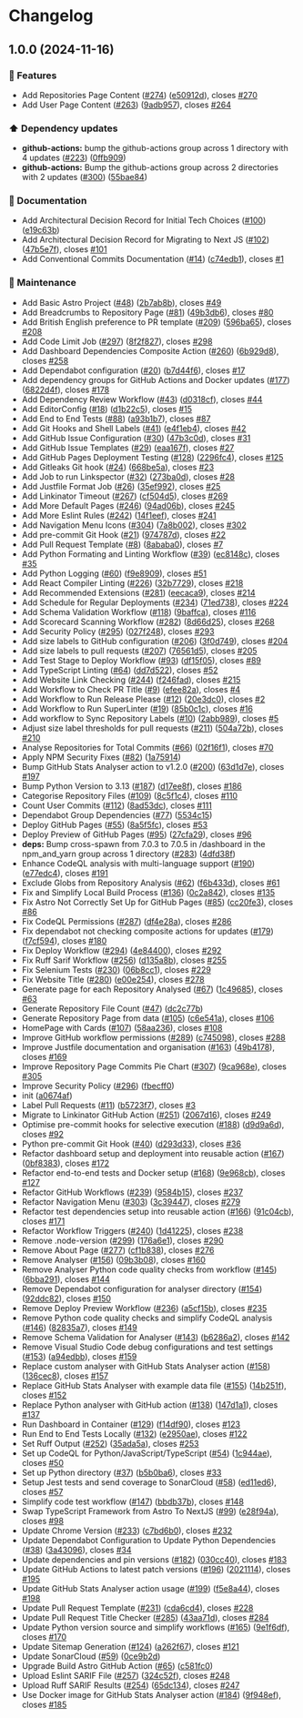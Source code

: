 # Changelog

## 1.0.0 (2024-11-16)


### 🚀 Features

* Add Repositories Page Content ([#274](https://github.com/JackPlowman/github-stats/issues/274)) ([e50912d](https://github.com/JackPlowman/github-stats/commit/e50912d9ac8e0297b33360cd4397732b383a8f3d)), closes [#270](https://github.com/JackPlowman/github-stats/issues/270)
* Add User Page Content ([#263](https://github.com/JackPlowman/github-stats/issues/263)) ([9adb957](https://github.com/JackPlowman/github-stats/commit/9adb9579d355407e374e2f173c560ada4576ee9b)), closes [#264](https://github.com/JackPlowman/github-stats/issues/264)


### ⬆️ Dependency updates

* **github-actions:** bump the github-actions group across 1 directory with 4 updates ([#223](https://github.com/JackPlowman/github-stats/issues/223)) ([0ffb909](https://github.com/JackPlowman/github-stats/commit/0ffb90912d3e56ae9bf304557195cec2ee437fad))
* **github-actions:** Bump the github-actions group across 2 directories with 2 updates ([#300](https://github.com/JackPlowman/github-stats/issues/300)) ([55bae84](https://github.com/JackPlowman/github-stats/commit/55bae841c832a9b741a94390f732d370ec135d68))


### 📝 Documentation

* Add Architectural Decision Record for Initial Tech Choices ([#100](https://github.com/JackPlowman/github-stats/issues/100)) ([e19c63b](https://github.com/JackPlowman/github-stats/commit/e19c63b0888994f6c2c5b55c9ecc4ba362701a5f))
* Add Architectural Decision Record for Migrating to Next JS ([#102](https://github.com/JackPlowman/github-stats/issues/102)) ([47b5e7f](https://github.com/JackPlowman/github-stats/commit/47b5e7f711ecc73286f2ee1681dcac2383151b06)), closes [#101](https://github.com/JackPlowman/github-stats/issues/101)
* Add Conventional Commits Documentation ([#14](https://github.com/JackPlowman/github-stats/issues/14)) ([c74edb1](https://github.com/JackPlowman/github-stats/commit/c74edb12fac4c491478ef4e689b938b9737e8433)), closes [#1](https://github.com/JackPlowman/github-stats/issues/1)


### 🧰 Maintenance

* Add Basic Astro Project ([#48](https://github.com/JackPlowman/github-stats/issues/48)) ([2b7ab8b](https://github.com/JackPlowman/github-stats/commit/2b7ab8b6d958046b46a6e6358a930cf06415d97f)), closes [#49](https://github.com/JackPlowman/github-stats/issues/49)
* Add Breadcrumbs to Repository Page ([#81](https://github.com/JackPlowman/github-stats/issues/81)) ([49b3db6](https://github.com/JackPlowman/github-stats/commit/49b3db6a008e3af379777342822829575b115b66)), closes [#80](https://github.com/JackPlowman/github-stats/issues/80)
* Add British English preference to PR template ([#209](https://github.com/JackPlowman/github-stats/issues/209)) ([596ba65](https://github.com/JackPlowman/github-stats/commit/596ba658e97c2b2ec23eb7ea70b21addf0b25a7f)), closes [#208](https://github.com/JackPlowman/github-stats/issues/208)
* Add Code Limit Job ([#297](https://github.com/JackPlowman/github-stats/issues/297)) ([8f2f827](https://github.com/JackPlowman/github-stats/commit/8f2f827c877b6afa71e9bde376161d3b0afb0e9f)), closes [#298](https://github.com/JackPlowman/github-stats/issues/298)
* Add Dashboard Dependencies Composite Action ([#260](https://github.com/JackPlowman/github-stats/issues/260)) ([6b929d8](https://github.com/JackPlowman/github-stats/commit/6b929d8e5cbb3b0e94f3c073150e459f079d5184)), closes [#258](https://github.com/JackPlowman/github-stats/issues/258)
* Add Dependabot configuration ([#20](https://github.com/JackPlowman/github-stats/issues/20)) ([b7d44f6](https://github.com/JackPlowman/github-stats/commit/b7d44f68ba85a00dd9364710451a293f02c76724)), closes [#17](https://github.com/JackPlowman/github-stats/issues/17)
* Add dependency groups for GitHub Actions and Docker updates ([#177](https://github.com/JackPlowman/github-stats/issues/177)) ([6822d4f](https://github.com/JackPlowman/github-stats/commit/6822d4f819f5fa40b665b2c7deac33c6d04079ac)), closes [#178](https://github.com/JackPlowman/github-stats/issues/178)
* Add Dependency Review Workflow ([#43](https://github.com/JackPlowman/github-stats/issues/43)) ([d0318cf](https://github.com/JackPlowman/github-stats/commit/d0318cf067f0364975eb0aa0c602881d01a56a96)), closes [#44](https://github.com/JackPlowman/github-stats/issues/44)
* Add EditorConfig ([#18](https://github.com/JackPlowman/github-stats/issues/18)) ([d1b22c5](https://github.com/JackPlowman/github-stats/commit/d1b22c5885c1d8880f8f980929838e00c27ae5f4)), closes [#15](https://github.com/JackPlowman/github-stats/issues/15)
* Add End to End Tests ([#88](https://github.com/JackPlowman/github-stats/issues/88)) ([a93b1b7](https://github.com/JackPlowman/github-stats/commit/a93b1b768700b315f2f6766f94dc4ddfb6d18344)), closes [#87](https://github.com/JackPlowman/github-stats/issues/87)
* Add Git Hooks and Shell Labels ([#41](https://github.com/JackPlowman/github-stats/issues/41)) ([e4f1eb4](https://github.com/JackPlowman/github-stats/commit/e4f1eb45552551bf65653e24daaf124b51a43bab)), closes [#42](https://github.com/JackPlowman/github-stats/issues/42)
* Add GitHub Issue Configuration ([#30](https://github.com/JackPlowman/github-stats/issues/30)) ([47b3c0d](https://github.com/JackPlowman/github-stats/commit/47b3c0dc8bfd416575dd7d9cb01a6870bbab3ff2)), closes [#31](https://github.com/JackPlowman/github-stats/issues/31)
* Add GitHub Issue Templates ([#29](https://github.com/JackPlowman/github-stats/issues/29)) ([eaa167f](https://github.com/JackPlowman/github-stats/commit/eaa167f059ac6d3dd2f32d54eb2c4b33f164e246)), closes [#27](https://github.com/JackPlowman/github-stats/issues/27)
* Add GitHub Pages Deployment Testing ([#128](https://github.com/JackPlowman/github-stats/issues/128)) ([2296fc4](https://github.com/JackPlowman/github-stats/commit/2296fc4f10ab397ac2a75d37982a6b08739c8d7f)), closes [#125](https://github.com/JackPlowman/github-stats/issues/125)
* Add Gitleaks Git hook ([#24](https://github.com/JackPlowman/github-stats/issues/24)) ([668be5a](https://github.com/JackPlowman/github-stats/commit/668be5a8e1f688af890c6d8e59b859f24ce81ce5)), closes [#23](https://github.com/JackPlowman/github-stats/issues/23)
* Add Job to run Linkspector ([#32](https://github.com/JackPlowman/github-stats/issues/32)) ([273ba0d](https://github.com/JackPlowman/github-stats/commit/273ba0d425aef69c2f5922bc29630d211f1de440)), closes [#28](https://github.com/JackPlowman/github-stats/issues/28)
* Add Justfile Format Job ([#26](https://github.com/JackPlowman/github-stats/issues/26)) ([35ef992](https://github.com/JackPlowman/github-stats/commit/35ef99276a9e05b0194d026c3e402ac7a082f578)), closes [#25](https://github.com/JackPlowman/github-stats/issues/25)
* Add Linkinator Timeout ([#267](https://github.com/JackPlowman/github-stats/issues/267)) ([cf504d5](https://github.com/JackPlowman/github-stats/commit/cf504d50ffe64194790be63a474ffde0b9e7a1a9)), closes [#269](https://github.com/JackPlowman/github-stats/issues/269)
* Add More Default Pages ([#246](https://github.com/JackPlowman/github-stats/issues/246)) ([94ad06b](https://github.com/JackPlowman/github-stats/commit/94ad06be6474dce2e210e8b336fe2631cf144910)), closes [#245](https://github.com/JackPlowman/github-stats/issues/245)
* Add More Eslint Rules ([#242](https://github.com/JackPlowman/github-stats/issues/242)) ([14f1eef](https://github.com/JackPlowman/github-stats/commit/14f1eef7c47e53c2ac3138c0594c1ff25abd0cfd)), closes [#241](https://github.com/JackPlowman/github-stats/issues/241)
* Add Navigation Menu Icons ([#304](https://github.com/JackPlowman/github-stats/issues/304)) ([7a8b002](https://github.com/JackPlowman/github-stats/commit/7a8b0021f68c65c39007a4b09ac8ffa73f91060a)), closes [#302](https://github.com/JackPlowman/github-stats/issues/302)
* Add pre-commit Git Hook ([#21](https://github.com/JackPlowman/github-stats/issues/21)) ([974787d](https://github.com/JackPlowman/github-stats/commit/974787db66a999c432152647ad576cc23df8fb2b)), closes [#22](https://github.com/JackPlowman/github-stats/issues/22)
* Add Pull Request Template ([#8](https://github.com/JackPlowman/github-stats/issues/8)) ([8ababa0](https://github.com/JackPlowman/github-stats/commit/8ababa072243465d3306af10bb533b783f496ed8)), closes [#7](https://github.com/JackPlowman/github-stats/issues/7)
* Add Python Formating and Linting Workflow ([#39](https://github.com/JackPlowman/github-stats/issues/39)) ([ec8148c](https://github.com/JackPlowman/github-stats/commit/ec8148cd241914cc6c5debdb22c987d4ab1dc3f3)), closes [#35](https://github.com/JackPlowman/github-stats/issues/35)
* Add Python Logging ([#60](https://github.com/JackPlowman/github-stats/issues/60)) ([f9e8909](https://github.com/JackPlowman/github-stats/commit/f9e89093add89f3454329fb56693d777a3fa469d)), closes [#51](https://github.com/JackPlowman/github-stats/issues/51)
* Add React Compiler Linting ([#226](https://github.com/JackPlowman/github-stats/issues/226)) ([32b7729](https://github.com/JackPlowman/github-stats/commit/32b7729a924ae73b11445de3abb3acba1168c097)), closes [#218](https://github.com/JackPlowman/github-stats/issues/218)
* Add Recommended Extensions ([#281](https://github.com/JackPlowman/github-stats/issues/281)) ([eecaca9](https://github.com/JackPlowman/github-stats/commit/eecaca9f149dc72277b0952682a0e1e712348d4e)), closes [#214](https://github.com/JackPlowman/github-stats/issues/214)
* Add Schedule for Regular Deployments ([#234](https://github.com/JackPlowman/github-stats/issues/234)) ([71ed738](https://github.com/JackPlowman/github-stats/commit/71ed738292d8ddbc7e52ce30bebbf6e14ea68fbe)), closes [#224](https://github.com/JackPlowman/github-stats/issues/224)
* Add Schema Validation Workflow ([#118](https://github.com/JackPlowman/github-stats/issues/118)) ([9baffca](https://github.com/JackPlowman/github-stats/commit/9baffca88d8084ac8730f45cb7a36cd6ef4cbf0d)), closes [#116](https://github.com/JackPlowman/github-stats/issues/116)
* Add Scorecard Scanning Workflow ([#282](https://github.com/JackPlowman/github-stats/issues/282)) ([8d66d25](https://github.com/JackPlowman/github-stats/commit/8d66d257cb38b33589d2a8cce114d5e3e31727fb)), closes [#268](https://github.com/JackPlowman/github-stats/issues/268)
* Add Security Policy ([#295](https://github.com/JackPlowman/github-stats/issues/295)) ([027f248](https://github.com/JackPlowman/github-stats/commit/027f248d3b89225256021fba6a7ee58d8d7334e6)), closes [#293](https://github.com/JackPlowman/github-stats/issues/293)
* Add size labels to GitHub configuration ([#206](https://github.com/JackPlowman/github-stats/issues/206)) ([3f0d749](https://github.com/JackPlowman/github-stats/commit/3f0d7495353a0124ad822fec188fd1b232c5391a)), closes [#204](https://github.com/JackPlowman/github-stats/issues/204)
* Add size labels to pull requests ([#207](https://github.com/JackPlowman/github-stats/issues/207)) ([76561d5](https://github.com/JackPlowman/github-stats/commit/76561d50e5d20b00cef41945b75337bdf9c0e040)), closes [#205](https://github.com/JackPlowman/github-stats/issues/205)
* Add Test Stage to Deploy Workflow ([#93](https://github.com/JackPlowman/github-stats/issues/93)) ([df15f05](https://github.com/JackPlowman/github-stats/commit/df15f052f46bb0a635b9a358b885d34ac2f95540)), closes [#89](https://github.com/JackPlowman/github-stats/issues/89)
* Add TypeScript Linting ([#64](https://github.com/JackPlowman/github-stats/issues/64)) ([dd7d522](https://github.com/JackPlowman/github-stats/commit/dd7d522059e321f32df46293c5dbbae8ecb3308f)), closes [#52](https://github.com/JackPlowman/github-stats/issues/52)
* Add Website Link Checking ([#244](https://github.com/JackPlowman/github-stats/issues/244)) ([f246fad](https://github.com/JackPlowman/github-stats/commit/f246fad7f7d13253ca03eef04fd9082c801f757e)), closes [#215](https://github.com/JackPlowman/github-stats/issues/215)
* Add Workflow to Check PR Title ([#9](https://github.com/JackPlowman/github-stats/issues/9)) ([efee82a](https://github.com/JackPlowman/github-stats/commit/efee82afbd998e7f87356129baf06e2197900c1f)), closes [#4](https://github.com/JackPlowman/github-stats/issues/4)
* Add Workflow to Run Release Please ([#12](https://github.com/JackPlowman/github-stats/issues/12)) ([20e3dc0](https://github.com/JackPlowman/github-stats/commit/20e3dc0ac54ef1c7d6d9fa173908e674f023339f)), closes [#2](https://github.com/JackPlowman/github-stats/issues/2)
* Add Workflow to Run SuperLinter ([#19](https://github.com/JackPlowman/github-stats/issues/19)) ([85b0c1c](https://github.com/JackPlowman/github-stats/commit/85b0c1c7dc002ed4597842c08761753394cb0ee7)), closes [#16](https://github.com/JackPlowman/github-stats/issues/16)
* Add workflow to Sync Repository Labels ([#10](https://github.com/JackPlowman/github-stats/issues/10)) ([2abb989](https://github.com/JackPlowman/github-stats/commit/2abb989c16d036a00d943da1bf6603b953275c96)), closes [#5](https://github.com/JackPlowman/github-stats/issues/5)
* Adjust size label thresholds for pull requests ([#211](https://github.com/JackPlowman/github-stats/issues/211)) ([504a72b](https://github.com/JackPlowman/github-stats/commit/504a72bc954497f17e4cbbddd054a3942844510a)), closes [#210](https://github.com/JackPlowman/github-stats/issues/210)
* Analyse Repositories for Total Commits ([#66](https://github.com/JackPlowman/github-stats/issues/66)) ([02f16f1](https://github.com/JackPlowman/github-stats/commit/02f16f1a55b53ccdd8a1cc69263ad6904844db96)), closes [#70](https://github.com/JackPlowman/github-stats/issues/70)
* Apply NPM Security Fixes ([#82](https://github.com/JackPlowman/github-stats/issues/82)) ([1a75914](https://github.com/JackPlowman/github-stats/commit/1a7591481e541d25c090d1e1ba41163394ad4831))
* Bump GitHub Stats Analyser action to v1.2.0 ([#200](https://github.com/JackPlowman/github-stats/issues/200)) ([63d1d7e](https://github.com/JackPlowman/github-stats/commit/63d1d7e9a3d870f09ad2bcb24dbc54d709d8d386)), closes [#197](https://github.com/JackPlowman/github-stats/issues/197)
* Bump Python Version to 3.13 ([#187](https://github.com/JackPlowman/github-stats/issues/187)) ([d17ee8f](https://github.com/JackPlowman/github-stats/commit/d17ee8f6ec16da4ec85ac2c714fad8c6d4e34507)), closes [#186](https://github.com/JackPlowman/github-stats/issues/186)
* Categorise Repository Files ([#109](https://github.com/JackPlowman/github-stats/issues/109)) ([8c5f1c4](https://github.com/JackPlowman/github-stats/commit/8c5f1c4463d4a9c17230dd64621252492defd857)), closes [#110](https://github.com/JackPlowman/github-stats/issues/110)
* Count User Commits ([#112](https://github.com/JackPlowman/github-stats/issues/112)) ([8ad53dc](https://github.com/JackPlowman/github-stats/commit/8ad53dcde474cd3d7fe8cabe6bbb9b048c22dd8d)), closes [#111](https://github.com/JackPlowman/github-stats/issues/111)
* Dependabot Group Dependencies ([#77](https://github.com/JackPlowman/github-stats/issues/77)) ([5534c15](https://github.com/JackPlowman/github-stats/commit/5534c154b4c1a24637a2ba43903f5e52aa27627d))
* Deploy GitHub Pages ([#55](https://github.com/JackPlowman/github-stats/issues/55)) ([8a5f5fc](https://github.com/JackPlowman/github-stats/commit/8a5f5fcb0ee029e804dec82110999bf51964e944)), closes [#53](https://github.com/JackPlowman/github-stats/issues/53)
* Deploy Preview of GitHub Pages ([#95](https://github.com/JackPlowman/github-stats/issues/95)) ([27cfa29](https://github.com/JackPlowman/github-stats/commit/27cfa29b9144ac9ad617d060cc9e698b58591640)), closes [#96](https://github.com/JackPlowman/github-stats/issues/96)
* **deps:** Bump cross-spawn from 7.0.3 to 7.0.5 in /dashboard in the npm_and_yarn group across 1 directory ([#283](https://github.com/JackPlowman/github-stats/issues/283)) ([4dfd38f](https://github.com/JackPlowman/github-stats/commit/4dfd38f336d74b1196363faebcb9042c4800155e))
* Enhance CodeQL analysis with multi-language support ([#190](https://github.com/JackPlowman/github-stats/issues/190)) ([e77edc4](https://github.com/JackPlowman/github-stats/commit/e77edc41d626e4c1f6989852fa7691753e901347)), closes [#191](https://github.com/JackPlowman/github-stats/issues/191)
* Exclude Globs from Repository Analysis ([#62](https://github.com/JackPlowman/github-stats/issues/62)) ([f6b433d](https://github.com/JackPlowman/github-stats/commit/f6b433dc48a3a28bb4dd2de25be385516faaf0b7)), closes [#61](https://github.com/JackPlowman/github-stats/issues/61)
* Fix and Simplify Local Build Process ([#136](https://github.com/JackPlowman/github-stats/issues/136)) ([0c2a842](https://github.com/JackPlowman/github-stats/commit/0c2a842a4acf4229eea3897f7225d462e2688a25)), closes [#135](https://github.com/JackPlowman/github-stats/issues/135)
* Fix Astro Not Correctly Set Up for GitHub Pages ([#85](https://github.com/JackPlowman/github-stats/issues/85)) ([cc20fe3](https://github.com/JackPlowman/github-stats/commit/cc20fe36be6c2650950f059ca13859fa9b421746)), closes [#86](https://github.com/JackPlowman/github-stats/issues/86)
* Fix CodeQL Permissions ([#287](https://github.com/JackPlowman/github-stats/issues/287)) ([df4e28a](https://github.com/JackPlowman/github-stats/commit/df4e28ac15b22e5cf76b04d2c188329b8962a954)), closes [#286](https://github.com/JackPlowman/github-stats/issues/286)
* Fix dependabot not checking composite actions for updates ([#179](https://github.com/JackPlowman/github-stats/issues/179)) ([f7cf594](https://github.com/JackPlowman/github-stats/commit/f7cf594c010b67b7403ceff9b6359429d4a99167)), closes [#180](https://github.com/JackPlowman/github-stats/issues/180)
* Fix Deploy Workflow ([#294](https://github.com/JackPlowman/github-stats/issues/294)) ([4e84400](https://github.com/JackPlowman/github-stats/commit/4e8440071127a32b01b8bb089a06f64153cd060d)), closes [#292](https://github.com/JackPlowman/github-stats/issues/292)
* Fix Ruff Sarif Workflow ([#256](https://github.com/JackPlowman/github-stats/issues/256)) ([d135a8b](https://github.com/JackPlowman/github-stats/commit/d135a8b7ead7cde7c0851018544fef5d27f1c123)), closes [#255](https://github.com/JackPlowman/github-stats/issues/255)
* Fix Selenium Tests ([#230](https://github.com/JackPlowman/github-stats/issues/230)) ([06b8cc1](https://github.com/JackPlowman/github-stats/commit/06b8cc17763852e907208ef48e51a007c228fda3)), closes [#229](https://github.com/JackPlowman/github-stats/issues/229)
* Fix Website Title ([#280](https://github.com/JackPlowman/github-stats/issues/280)) ([e00e254](https://github.com/JackPlowman/github-stats/commit/e00e25441af29f45a5775741c9c9926a5a092012)), closes [#278](https://github.com/JackPlowman/github-stats/issues/278)
* Generate page for each Repository Analysed ([#67](https://github.com/JackPlowman/github-stats/issues/67)) ([1c49685](https://github.com/JackPlowman/github-stats/commit/1c496855406d785793fd961dd4cf0db5f491b914)), closes [#63](https://github.com/JackPlowman/github-stats/issues/63)
* Generate Repository File Count ([#47](https://github.com/JackPlowman/github-stats/issues/47)) ([dc2c77b](https://github.com/JackPlowman/github-stats/commit/dc2c77baaff4f5fe623fe65dfa3a54b820cc9f56))
* Generate Repository Page from data ([#105](https://github.com/JackPlowman/github-stats/issues/105)) ([c6e541a](https://github.com/JackPlowman/github-stats/commit/c6e541aeb76675852c427eb4f9363e4dcacc989f)), closes [#106](https://github.com/JackPlowman/github-stats/issues/106)
* HomePage with Cards ([#107](https://github.com/JackPlowman/github-stats/issues/107)) ([58aa236](https://github.com/JackPlowman/github-stats/commit/58aa2364f70ae6ce22c55e5a22450ed1141cbffc)), closes [#108](https://github.com/JackPlowman/github-stats/issues/108)
* Improve GitHub workflow permissions ([#289](https://github.com/JackPlowman/github-stats/issues/289)) ([c745098](https://github.com/JackPlowman/github-stats/commit/c745098d9f671da00288f1dd844a47b237255544)), closes [#288](https://github.com/JackPlowman/github-stats/issues/288)
* Improve Justfile documentation and organisation ([#163](https://github.com/JackPlowman/github-stats/issues/163)) ([49b4178](https://github.com/JackPlowman/github-stats/commit/49b41784a9e60ca2c34892b144d52cfede1ba9f1)), closes [#169](https://github.com/JackPlowman/github-stats/issues/169)
* Improve Repository Page Commits Pie Chart ([#307](https://github.com/JackPlowman/github-stats/issues/307)) ([9ca968e](https://github.com/JackPlowman/github-stats/commit/9ca968e375e51d27b3f5d5d20369c20f0cdd10dc)), closes [#305](https://github.com/JackPlowman/github-stats/issues/305)
* Improve Security Policy ([#296](https://github.com/JackPlowman/github-stats/issues/296)) ([fbecff0](https://github.com/JackPlowman/github-stats/commit/fbecff000f9b2ea8f0b30d7a87afa5bee87823ac))
* init ([a0674af](https://github.com/JackPlowman/github-stats/commit/a0674afde46ba667001eebc73abe56b5405cfe26))
* Label Pull Requests ([#11](https://github.com/JackPlowman/github-stats/issues/11)) ([b5723f7](https://github.com/JackPlowman/github-stats/commit/b5723f7ffd96e589da6fd755497cbd03115dc848)), closes [#3](https://github.com/JackPlowman/github-stats/issues/3)
* Migrate to Linkinator GitHub Action ([#251](https://github.com/JackPlowman/github-stats/issues/251)) ([2067d16](https://github.com/JackPlowman/github-stats/commit/2067d16e3d678e50f56942981e74e82c33420ece)), closes [#249](https://github.com/JackPlowman/github-stats/issues/249)
* Optimise pre-commit hooks for selective execution ([#188](https://github.com/JackPlowman/github-stats/issues/188)) ([d9d9a6d](https://github.com/JackPlowman/github-stats/commit/d9d9a6deca796deb531dd9aed78b57dc597bcc18)), closes [#92](https://github.com/JackPlowman/github-stats/issues/92)
* Python pre-commit Git Hook ([#40](https://github.com/JackPlowman/github-stats/issues/40)) ([d293d33](https://github.com/JackPlowman/github-stats/commit/d293d33b1eec8074b1482bd8a739160eb64302c0)), closes [#36](https://github.com/JackPlowman/github-stats/issues/36)
* Refactor dashboard setup and deployment into reusable action ([#167](https://github.com/JackPlowman/github-stats/issues/167)) ([0bf8383](https://github.com/JackPlowman/github-stats/commit/0bf838392244988b68c916a9d17f779fe616c779)), closes [#172](https://github.com/JackPlowman/github-stats/issues/172)
* Refactor end-to-end tests and Docker setup ([#168](https://github.com/JackPlowman/github-stats/issues/168)) ([9e968cb](https://github.com/JackPlowman/github-stats/commit/9e968cb0e16668ead9139913d31a71f240a31ecd)), closes [#127](https://github.com/JackPlowman/github-stats/issues/127)
* Refactor GitHub Workflows ([#239](https://github.com/JackPlowman/github-stats/issues/239)) ([9584b15](https://github.com/JackPlowman/github-stats/commit/9584b15785171ea35d9b7368dd0e4960625009b4)), closes [#237](https://github.com/JackPlowman/github-stats/issues/237)
* Refactor Navigation Menu ([#303](https://github.com/JackPlowman/github-stats/issues/303)) ([3c39447](https://github.com/JackPlowman/github-stats/commit/3c39447011c8ea2ab7d54df398ea0a2a79fa9e20)), closes [#279](https://github.com/JackPlowman/github-stats/issues/279)
* Refactor test dependencies setup into reusable action ([#166](https://github.com/JackPlowman/github-stats/issues/166)) ([91c04cb](https://github.com/JackPlowman/github-stats/commit/91c04cba073262937db0ef43df0e2d4ea8ebf836)), closes [#171](https://github.com/JackPlowman/github-stats/issues/171)
* Refactor Workflow Triggers ([#240](https://github.com/JackPlowman/github-stats/issues/240)) ([1d41225](https://github.com/JackPlowman/github-stats/commit/1d4122586763f84e230ba65c7546dd917e8532d8)), closes [#238](https://github.com/JackPlowman/github-stats/issues/238)
* Remove .node-version ([#299](https://github.com/JackPlowman/github-stats/issues/299)) ([176a6e1](https://github.com/JackPlowman/github-stats/commit/176a6e1e1c6492820dfe5aaf479bd79fc7cfd35c)), closes [#290](https://github.com/JackPlowman/github-stats/issues/290)
* Remove About Page ([#277](https://github.com/JackPlowman/github-stats/issues/277)) ([cf1b838](https://github.com/JackPlowman/github-stats/commit/cf1b8386280aad1cb670c8e488af1edd7853e9e5)), closes [#276](https://github.com/JackPlowman/github-stats/issues/276)
* Remove Analyser ([#156](https://github.com/JackPlowman/github-stats/issues/156)) ([09b3b08](https://github.com/JackPlowman/github-stats/commit/09b3b0893dec9aa6934f4cbaec6ba7511630f69e)), closes [#160](https://github.com/JackPlowman/github-stats/issues/160)
* Remove Analyser Python code quality checks from workflow ([#145](https://github.com/JackPlowman/github-stats/issues/145)) ([6bba291](https://github.com/JackPlowman/github-stats/commit/6bba2919d1bfecef18214492514cb7651ac9ac9f)), closes [#144](https://github.com/JackPlowman/github-stats/issues/144)
* Remove Dependabot configuration for analyser directory ([#154](https://github.com/JackPlowman/github-stats/issues/154)) ([92ddc82](https://github.com/JackPlowman/github-stats/commit/92ddc82ee96e20f3e3cc50d9d741e236a296a5fe)), closes [#150](https://github.com/JackPlowman/github-stats/issues/150)
* Remove Deploy Preview Workflow ([#236](https://github.com/JackPlowman/github-stats/issues/236)) ([a5cf15b](https://github.com/JackPlowman/github-stats/commit/a5cf15b8245ec1c69c2de8d5f4112d3a81399cc2)), closes [#235](https://github.com/JackPlowman/github-stats/issues/235)
* Remove Python code quality checks and simplify CodeQL analysis ([#146](https://github.com/JackPlowman/github-stats/issues/146)) ([82835a7](https://github.com/JackPlowman/github-stats/commit/82835a7e1a3559310e56d4a07b2a6300eda84037)), closes [#149](https://github.com/JackPlowman/github-stats/issues/149)
* Remove Schema Validation for Analyser ([#143](https://github.com/JackPlowman/github-stats/issues/143)) ([b6286a2](https://github.com/JackPlowman/github-stats/commit/b6286a229ef7fc2d62ce79022958e82feaa6ad97)), closes [#142](https://github.com/JackPlowman/github-stats/issues/142)
* Remove Visual Studio Code debug configurations and test settings ([#153](https://github.com/JackPlowman/github-stats/issues/153)) ([a94edbb](https://github.com/JackPlowman/github-stats/commit/a94edbbf37c74a848cb9754537a7d549763cd455)), closes [#159](https://github.com/JackPlowman/github-stats/issues/159)
* Replace custom analyser with GitHub Stats Analyser action ([#158](https://github.com/JackPlowman/github-stats/issues/158)) ([136cec8](https://github.com/JackPlowman/github-stats/commit/136cec8e4f2d64978242c5baac2ca5f8c017653e)), closes [#157](https://github.com/JackPlowman/github-stats/issues/157)
* Replace GitHub Stats Analyser with example data file ([#155](https://github.com/JackPlowman/github-stats/issues/155)) ([14b251f](https://github.com/JackPlowman/github-stats/commit/14b251f24842bf256171b1743027931634dde270)), closes [#152](https://github.com/JackPlowman/github-stats/issues/152)
* Replace Python analyser with GitHub action ([#138](https://github.com/JackPlowman/github-stats/issues/138)) ([147d1a1](https://github.com/JackPlowman/github-stats/commit/147d1a1487f38a368e722679d506ed55147fb11c)), closes [#137](https://github.com/JackPlowman/github-stats/issues/137)
* Run Dashboard in Container ([#129](https://github.com/JackPlowman/github-stats/issues/129)) ([f14df90](https://github.com/JackPlowman/github-stats/commit/f14df90de61d181719015f1e63c553da2d6785d6)), closes [#123](https://github.com/JackPlowman/github-stats/issues/123)
* Run End to End Tests Locally ([#132](https://github.com/JackPlowman/github-stats/issues/132)) ([e2950ae](https://github.com/JackPlowman/github-stats/commit/e2950ae4e7242b64da755cf084dc22d111aa0c06)), closes [#122](https://github.com/JackPlowman/github-stats/issues/122)
* Set Ruff Output ([#252](https://github.com/JackPlowman/github-stats/issues/252)) ([35ada5a](https://github.com/JackPlowman/github-stats/commit/35ada5a569eed49924e638419db007e11771250c)), closes [#253](https://github.com/JackPlowman/github-stats/issues/253)
* Set up CodeQL for Python/JavaScript/TypeScript ([#54](https://github.com/JackPlowman/github-stats/issues/54)) ([1c944ae](https://github.com/JackPlowman/github-stats/commit/1c944ae4dd13c6afb7f684a5f58b38aeb5e720bb)), closes [#50](https://github.com/JackPlowman/github-stats/issues/50)
* Set up Python directory ([#37](https://github.com/JackPlowman/github-stats/issues/37)) ([b5b0ba6](https://github.com/JackPlowman/github-stats/commit/b5b0ba62372737187292583c9508f19f658c50d8)), closes [#33](https://github.com/JackPlowman/github-stats/issues/33)
* Setup Jest tests and send coverage to SonarCloud ([#58](https://github.com/JackPlowman/github-stats/issues/58)) ([ed11ed6](https://github.com/JackPlowman/github-stats/commit/ed11ed67c9c712aca2f73c1ae21bab067d8f5e0a)), closes [#57](https://github.com/JackPlowman/github-stats/issues/57)
* Simplify code test workflow ([#147](https://github.com/JackPlowman/github-stats/issues/147)) ([bbdb37b](https://github.com/JackPlowman/github-stats/commit/bbdb37b93c7e56f00edca9e2211c57ed2b652d0c)), closes [#148](https://github.com/JackPlowman/github-stats/issues/148)
* Swap TypeScript Framework from Astro To NextJS ([#99](https://github.com/JackPlowman/github-stats/issues/99)) ([e28f94a](https://github.com/JackPlowman/github-stats/commit/e28f94a20e3b25168ae3c137daae55a9b1775c05)), closes [#98](https://github.com/JackPlowman/github-stats/issues/98)
* Update Chrome Version ([#233](https://github.com/JackPlowman/github-stats/issues/233)) ([c7bd6b0](https://github.com/JackPlowman/github-stats/commit/c7bd6b034e18150112984ae50e0817245e132a15)), closes [#232](https://github.com/JackPlowman/github-stats/issues/232)
* Update Dependabot Configuration to Update Python Dependencies ([#38](https://github.com/JackPlowman/github-stats/issues/38)) ([3a43096](https://github.com/JackPlowman/github-stats/commit/3a430966f4df6e5810be78b654f2b43273c2b233)), closes [#34](https://github.com/JackPlowman/github-stats/issues/34)
* Update dependencies and pin versions ([#182](https://github.com/JackPlowman/github-stats/issues/182)) ([030cc40](https://github.com/JackPlowman/github-stats/commit/030cc400c2c5025f40276e82e69504b0d2e4563c)), closes [#183](https://github.com/JackPlowman/github-stats/issues/183)
* Update GitHub Actions to latest patch versions ([#196](https://github.com/JackPlowman/github-stats/issues/196)) ([2021114](https://github.com/JackPlowman/github-stats/commit/202111463beead30171a74355789e92e016c2f5a)), closes [#195](https://github.com/JackPlowman/github-stats/issues/195)
* Update GitHub Stats Analyser action usage ([#199](https://github.com/JackPlowman/github-stats/issues/199)) ([f5e8a44](https://github.com/JackPlowman/github-stats/commit/f5e8a44defff3c2cc2ac95b8beddc001f75ec545)), closes [#198](https://github.com/JackPlowman/github-stats/issues/198)
* Update Pull Request Template ([#231](https://github.com/JackPlowman/github-stats/issues/231)) ([cda6cd4](https://github.com/JackPlowman/github-stats/commit/cda6cd47312702be3b138cbe47899409650639a0)), closes [#228](https://github.com/JackPlowman/github-stats/issues/228)
* Update Pull Request Title Checker ([#285](https://github.com/JackPlowman/github-stats/issues/285)) ([43aa71d](https://github.com/JackPlowman/github-stats/commit/43aa71df7e00ac0811412ebcfe41786f05195dfe)), closes [#284](https://github.com/JackPlowman/github-stats/issues/284)
* Update Python version source and simplify workflows ([#165](https://github.com/JackPlowman/github-stats/issues/165)) ([9e1f6df](https://github.com/JackPlowman/github-stats/commit/9e1f6df36fa1a5860a172c47044742d82c7f0cd3)), closes [#170](https://github.com/JackPlowman/github-stats/issues/170)
* Update Sitemap Generation ([#124](https://github.com/JackPlowman/github-stats/issues/124)) ([a262f67](https://github.com/JackPlowman/github-stats/commit/a262f6709e4349652011ee2afd203adba92bfcf0)), closes [#121](https://github.com/JackPlowman/github-stats/issues/121)
* Update SonarCloud ([#59](https://github.com/JackPlowman/github-stats/issues/59)) ([0ce9b2d](https://github.com/JackPlowman/github-stats/commit/0ce9b2d0c054ddc4e6e4943116edc2dfd0d96b8c))
* Upgrade Build Astro GitHub Action ([#65](https://github.com/JackPlowman/github-stats/issues/65)) ([c581fc0](https://github.com/JackPlowman/github-stats/commit/c581fc029dbe92ee80a9301132ff888d36bd5abd))
* Upload Eslint SARIF File ([#257](https://github.com/JackPlowman/github-stats/issues/257)) ([324c52f](https://github.com/JackPlowman/github-stats/commit/324c52fda4d700188a24d2b874c5d65336e92179)), closes [#248](https://github.com/JackPlowman/github-stats/issues/248)
* Upload Ruff SARIF Results ([#254](https://github.com/JackPlowman/github-stats/issues/254)) ([65dc134](https://github.com/JackPlowman/github-stats/commit/65dc1341a5722a3319c1a6ae47530e221f95f211)), closes [#247](https://github.com/JackPlowman/github-stats/issues/247)
* Use Docker image for GitHub Stats Analyser action ([#184](https://github.com/JackPlowman/github-stats/issues/184)) ([9f948ef](https://github.com/JackPlowman/github-stats/commit/9f948ef8f8fb364408bfaad51b5f67b977caf175)), closes [#185](https://github.com/JackPlowman/github-stats/issues/185)
